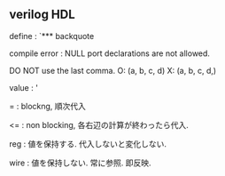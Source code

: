
## verilog HDL

define
: `*** backquote


compile error
: NULL port declarations are not allowed.

DO NOT use the last comma.
O: (a, b, c, d)
X: (a, b, c, d,)


value
: <bit length>'<base><value>


=
: blockng, 順次代入

<=
: non blocking, 各右辺の計算が終わったら代入.



reg
: 値を保持する. 代入しないと変化しない.


wire
: 値を保持しない. 常に参照. 即反映.


